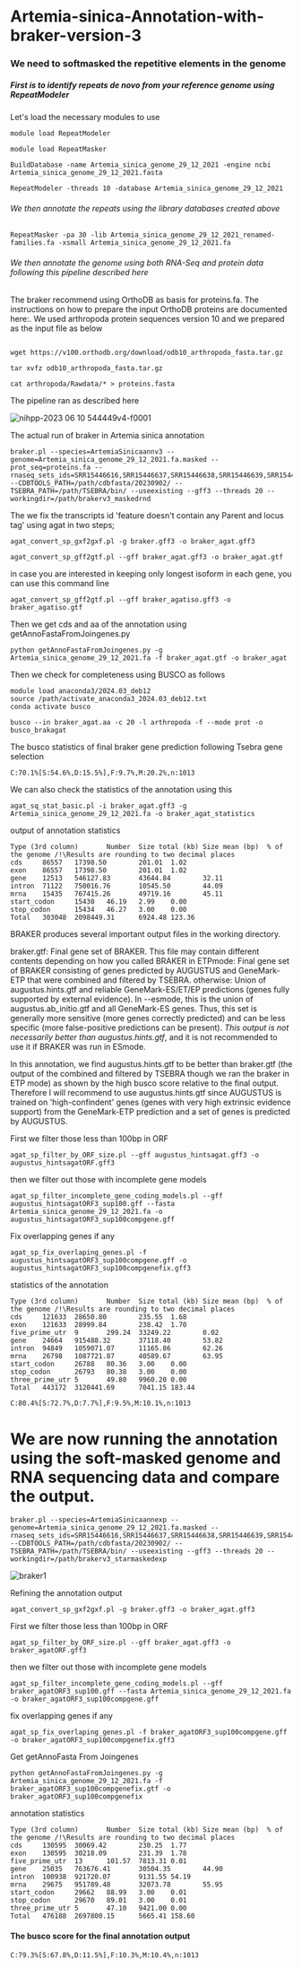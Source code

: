 # Artemia-sinica-Annotation-with-braker-version-3[](https://pmc.ncbi.nlm.nih.gov/articles/PMC10312602/)

### We need to softmasked the repetitive elements in the genome

##### First is to identify repeats de novo from your reference genome using RepeatModeler

Let's load the necessary modules to use

```
module load RepeatModeler

module load RepeatMasker

```

```
BuildDatabase -name Artemia_sinica_genome_29_12_2021 -engine ncbi Artemia_sinica_genome_29_12_2021.fasta

RepeatModeler -threads 10 -database Artemia_sinica_genome_29_12_2021
```

###### We then annotate the repeats using the library databases created above

`RepeatMasker -pa 30 -lib Artemia_sinica_genome_29_12_2021_renamed-families.fa -xsmall Artemia_sinica_genome_29_12_2021.fa`


###### We then annotate the genome using both RNA-Seq and protein data following this pipeline described here[](https://github.com/Gaius-Augustus/BRAKER)

The braker recommend using OrthoDB as basis for proteins.fa. The instructions on how to prepare the input OrthoDB proteins are documented here:[](https://github.com/gatech-genemark/ProtHint#protein-database-preparation). We used arthropoda protein sequences version 10 and we prepared as the input file as below


```

wget https://v100.orthodb.org/download/odb10_arthropoda_fasta.tar.gz

tar xvfz odb10_arthropoda_fasta.tar.gz

cat arthropoda/Rawdata/* > proteins.fasta

```

The pipeline ran as described here 

![nihpp-2023 06 10 544449v4-f0001](https://github.com/user-attachments/assets/a2de2198-2acc-4ef7-940b-a812d14761fc)


The actual run of braker in Artemia sinica annotation

```
braker.pl --species=ArtemiaSinicaannv3 --genome=Artemia_sinica_genome_29_12_2021.fa.masked --prot_seq=proteins.fa --rnaseq_sets_ids=SRR15446616,SRR15446637,SRR15446638,SRR15446639,SRR15446642,SRR15446651,SRR15446664,SRR15446667,SRR15446668,SRR15446669,SRR15446670,SRR15446671,SRR15446672,SRR15446673,SRR15446674,SRR15446675,SRR15446676,SRR15446677,SRR15446678,SRR15446679,SRR15446680,SRR15446681,SRR15446682,SRR15446683 --CDBTOOLS_PATH=/path/cdbfasta/20230902/ --TSEBRA_PATH=/path/TSEBRA/bin/ --useexisting --gff3 --threads 20 --workingdir=/path/brakerv3_maskedrnd
```

The we fix the transcripts id 'feature doesn't contain any Parent and locus tag' using agat in two steps;

```
agat_convert_sp_gxf2gxf.pl -g braker.gff3 -o braker_agat.gff3

agat_convert_sp_gff2gtf.pl --gff braker_agat.gff3 -o braker_agat.gtf
```

in case you are interested in keeping only longest isoform in each gene, you can use this command line

`agat_convert_sp_gff2gtf.pl --gff braker_agatiso.gff3 -o braker_agatiso.gtf`


Then we get cds and aa of the annotation using getAnnoFastaFromJoingenes.py

`python getAnnoFastaFromJoingenes.py -g Artemia_sinica_genome_29_12_2021.fa -f braker_agat.gtf -o braker_agat`

Then we check for completeness using BUSCO as follows

```
module load anaconda3/2024.03_deb12
source /path/activate_anaconda3_2024.03_deb12.txt
conda activate busco
```

`busco --in braker_agat.aa -c 20 -l arthropoda -f --mode prot -o busco_brakagat`

The busco statistics of final braker gene prediction following Tsebra gene selection

```
C:70.1%[S:54.6%,D:15.5%],F:9.7%,M:20.2%,n:1013
```
We can also check the statistics of the annotation using this

`agat_sq_stat_basic.pl -i braker_agat.gff3 -g Artemia_sinica_genome_29_12_2021.fa -o braker_agat_statistics`

output of annotation statistics

```
Type (3rd column)       Number  Size total (kb) Size mean (bp)  % of the genome /!\Results are rounding to two decimal places
cds     86557   17398.50        201.01  1.02
exon    86557   17398.50        201.01  1.02
gene    12513   546127.83       43644.84        32.11
intron  71122   750016.76       10545.50        44.09
mrna    15435   767415.26       49719.16        45.11
start_codon     15430   46.19   2.99    0.00
stop_codon      15434   46.27   3.00    0.00
Total   303048  2098449.31      6924.48 123.36
```


BRAKER produces several important output files in the working directory.

braker.gtf: Final gene set of BRAKER. This file may contain different contents depending on how you called BRAKER in ETPmode: 
    Final gene set of BRAKER consisting of genes predicted by AUGUSTUS and GeneMark-ETP that were combined and filtered by TSEBRA.
    otherwise: Union of augustus.hints.gtf and reliable GeneMark-ES/ET/EP predictions (genes fully supported by external evidence). 
In --esmode, this is the union of augustus.ab_initio.gtf and all GeneMark-ES genes. Thus, this set is generally more sensitive (more genes correctly predicted) and can be less specific (more false-positive predictions can be present). *This output is not necessarily better than augustus.hints.gtf*, and it is not recommended to use it if BRAKER was run in ESmode.


In this annotation, we find augustus.hints.gtf to be better than braker.gtf (the output of the combined and filtered by TSEBRA though we ran the braker in ETP mode) as shown by the high busco score relative to the final output. Therefore I will recommend to use augustus.hints.gtf since AUGUSTUS is trained on 'high-confindent' genes (genes with very high extrinsic evidence support) from the GeneMark-ETP prediction and a set of genes is predicted by AUGUSTUS. 

First we filter those less than 100bp in ORF

`agat_sp_filter_by_ORF_size.pl --gff augustus_hintsagat.gff3 -o augustus_hintsagatORF.gff3`

then we filter out those with incomplete gene models 

`agat_sp_filter_incomplete_gene_coding_models.pl --gff augustus_hintsagatORF3_sup100.gff --fasta Artemia_sinica_genome_29_12_2021.fa -o augustus_hintsagatORF3_sup100compgene.gff`

Fix overlapping genes if any

`agat_sp_fix_overlaping_genes.pl -f augustus_hintsagatORF3_sup100compgene.gff -o augustus_hintsagatORF3_sup100compgenefix.gff3`

statistics of the annotation

```
Type (3rd column)       Number  Size total (kb) Size mean (bp)  % of the genome /!\Results are rounding to two decimal places
cds     121633  28650.80        235.55  1.68
exon    121633  28999.84        238.42  1.70
five_prime_utr  9       299.24  33249.22        0.02
gene    24664   915488.32       37118.40        53.82
intron  94849   1059071.07      11165.86        62.26
mrna    26798   1087721.87      40589.67        63.95
start_codon     26788   80.36   3.00    0.00
stop_codon      26793   80.38   3.00    0.00
three_prime_utr 5       49.80   9960.20 0.00
Total   443172  3120441.69      7041.15 183.44
```




```
C:80.4%[S:72.7%,D:7.7%],F:9.5%,M:10.1%,n:1013
```


# We are now running the annotation using the soft-masked genome and RNA sequencing data and compare the output. 

```
braker.pl --species=ArtemiaSinicaannexp --genome=Artemia_sinica_genome_29_12_2021.fa.masked --rnaseq_sets_ids=SRR15446616,SRR15446637,SRR15446638,SRR15446639,SRR15446642,SRR15446651,SRR15446664,SRR15446667,SRR15446668,SRR15446669,SRR15446670,SRR15446671,SRR15446672,SRR15446673,SRR15446674,SRR15446675,SRR15446676,SRR15446677,SRR15446678,SRR15446679,SRR15446680,SRR15446681,SRR15446682,SRR15446683 --CDBTOOLS_PATH=/path/cdbfasta/20230902/ --TSEBRA_PATH=/path/TSEBRA/bin/ --useexisting --gff3 --threads 20 --workingdir=/path/brakerv3_starmaskedexp
```

![braker1](https://github.com/user-attachments/assets/4ee7aaf0-9e42-4b3f-94d4-1ec8df2c8275)

Refining the annotation output

`agat_convert_sp_gxf2gxf.pl -g braker.gff3 -o braker_agat.gff3`

First we filter those less than 100bp in ORF

`agat_sp_filter_by_ORF_size.pl --gff braker_agat.gff3 -o braker_agatORF.gff3`


then we filter out those with incomplete gene models 

`agat_sp_filter_incomplete_gene_coding_models.pl --gff braker_agatORF3_sup100.gff --fasta Artemia_sinica_genome_29_12_2021.fa -o braker_agatORF3_sup100compgene.gff`


fix overlapping genes if any

`agat_sp_fix_overlaping_genes.pl -f braker_agatORF3_sup100compgene.gff -o braker_agatORF3_sup100compgenefix.gff3`

Get getAnnoFasta From Joingenes

`python getAnnoFastaFromJoingenes.py -g Artemia_sinica_genome_29_12_2021.fa -f braker_agatORF3_sup100compgenefix.gtf -o braker_agatORF3_sup100compgenefix`


annotation statistics

```
Type (3rd column)       Number  Size total (kb) Size mean (bp)  % of the genome /!\Results are rounding to two decimal places
cds     130595  30069.42        230.25  1.77
exon    130595  30218.09        231.39  1.78
five_prime_utr  13      101.57  7813.31 0.01
gene    25035   763676.41       30504.35        44.90
intron  100938  921720.07       9131.55 54.19
mrna    29675   951789.48       32073.78        55.95
start_codon     29662   88.99   3.00    0.01
stop_codon      29670   89.01   3.00    0.01
three_prime_utr 5       47.10   9421.00 0.00
Total   476188  2697800.15      5665.41 158.60
```

#### The busco score for the final annotation output

`C:79.3%[S:67.8%,D:11.5%],F:10.3%,M:10.4%,n:1013`

